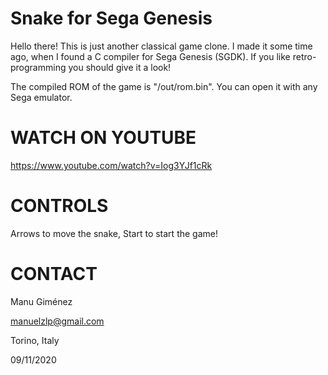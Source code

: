 # Snake for Sega Genesis

Hello there! This is just another classical game clone. I made it some time ago, when I found a C compiler for Sega Genesis (SGDK). If you like retro-programming you should give it a look!

The compiled ROM of the game is "/out/rom.bin". You can open it with any Sega emulator.

# WATCH ON YOUTUBE

https://www.youtube.com/watch?v=Iog3YJf1cRk

# CONTROLS

Arrows to move the snake, Start to start the game!

# CONTACT

Manu Giménez

manuelzlp@gmail.com

Torino, Italy

09/11/2020
